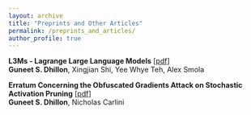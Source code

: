 ```yaml
---
layout: archive
title: "Preprints and Other Articles"
permalink: /preprints_and_articles/
author_profile: true
---
```



**L3Ms - Lagrange Large Language Models** [[pdf](https://arxiv.org/pdf/2410.21533)]<br/>
**Guneet S. Dhillon**, Xingjian Shi, Yee Whye Teh, Alex Smola

**Erratum Concerning the Obfuscated Gradients Attack on Stochastic Activation Pruning** [[pdf](https://arxiv.org/pdf/2010.00071)]<br/>
**Guneet S. Dhillon**, Nicholas Carlini
